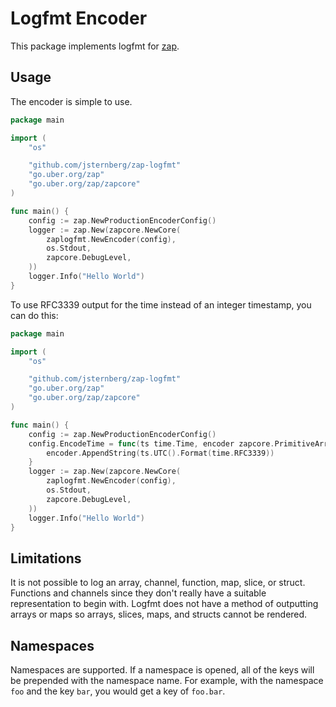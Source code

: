 # Logfmt Encoder

This package implements logfmt for
[zap](https://github.com/uber-go/zap).

## Usage

The encoder is simple to use.

```go
package main

import (
	"os"

	"github.com/jsternberg/zap-logfmt"
	"go.uber.org/zap"
	"go.uber.org/zap/zapcore"
)

func main() {
	config := zap.NewProductionEncoderConfig()
	logger := zap.New(zapcore.NewCore(
		zaplogfmt.NewEncoder(config),
		os.Stdout,
		zapcore.DebugLevel,
	))
	logger.Info("Hello World")
}
```

To use RFC3339 output for the time instead of an integer timestamp, you
can do this:

```go
package main

import (
	"os"

	"github.com/jsternberg/zap-logfmt"
	"go.uber.org/zap"
	"go.uber.org/zap/zapcore"
)

func main() {
	config := zap.NewProductionEncoderConfig()
	config.EncodeTime = func(ts time.Time, encoder zapcore.PrimitiveArrayEncoder) {
		encoder.AppendString(ts.UTC().Format(time.RFC3339))
	}
	logger := zap.New(zapcore.NewCore(
		zaplogfmt.NewEncoder(config),
		os.Stdout,
		zapcore.DebugLevel,
	))
	logger.Info("Hello World")
}
```

## Limitations

It is not possible to log an array, channel, function, map, slice, or
struct. Functions and channels since they don't really have a suitable
representation to begin with. Logfmt does not have a method of
outputting arrays or maps so arrays, slices, maps, and structs cannot be
rendered.

## Namespaces

Namespaces are supported. If a namespace is opened, all of the keys will
be prepended with the namespace name. For example, with the namespace
`foo` and the key `bar`, you would get a key of `foo.bar`.
